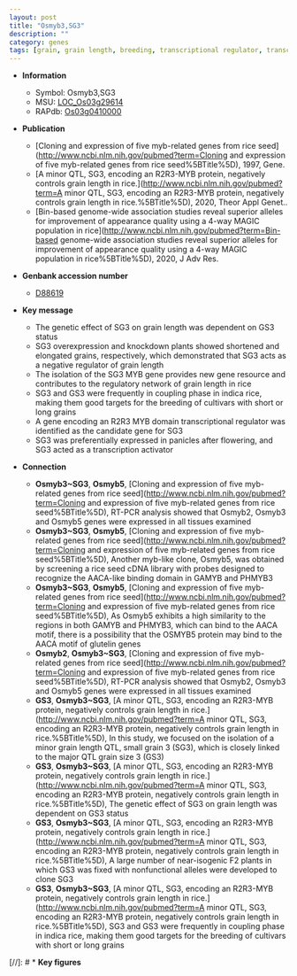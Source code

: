 ```yaml
---
layout: post
title: "Osmyb3,SG3"
description: ""
category: genes
tags: [grain, grain length, breeding, transcriptional regulator, transcription activator]
---
```


* **Information**  
    + Symbol: Osmyb3,SG3  
    + MSU: [LOC_Os03g29614](http://rice.plantbiology.msu.edu/cgi-bin/ORF_infopage.cgi?orf=LOC_Os03g29614)  
    + RAPdb: [Os03g0410000](http://rapdb.dna.affrc.go.jp/viewer/gbrowse_details/irgsp1?name=Os03g0410000)  

* **Publication**  
    + [Cloning and expression of five myb-related genes from rice seed](http://www.ncbi.nlm.nih.gov/pubmed?term=Cloning and expression of five myb-related genes from rice seed%5BTitle%5D), 1997, Gene.
    + [A minor QTL, SG3, encoding an R2R3-MYB protein, negatively controls grain length in rice.](http://www.ncbi.nlm.nih.gov/pubmed?term=A minor QTL, SG3, encoding an R2R3-MYB protein, negatively controls grain length in rice.%5BTitle%5D), 2020, Theor Appl Genet..
    + [Bin-based genome-wide association studies reveal superior alleles for improvement of appearance quality using a 4-way MAGIC population in rice](http://www.ncbi.nlm.nih.gov/pubmed?term=Bin-based genome-wide association studies reveal superior alleles for improvement of appearance quality using a 4-way MAGIC population in rice%5BTitle%5D), 2020, J Adv Res.

* **Genbank accession number**  
    + [D88619](http://www.ncbi.nlm.nih.gov/nuccore/D88619)

* **Key message**  
    + The genetic effect of SG3 on grain length was dependent on GS3 status
    + SG3 overexpression and knockdown plants showed shortened and elongated grains, respectively, which demonstrated that SG3 acts as a negative regulator of grain length
    + The isolation of the SG3 MYB gene provides new gene resource and contributes to the regulatory network of grain length in rice
    + SG3 and GS3 were frequently in coupling phase in indica rice, making them good targets for the breeding of cultivars with short or long grains
    + A gene encoding an R2R3 MYB domain transcriptional regulator was identified as the candidate gene for SG3
    + SG3 was preferentially expressed in panicles after flowering, and SG3 acted as a transcription activator

* **Connection**  
    + __Osmyb3~SG3__, __Osmyb5__, [Cloning and expression of five myb-related genes from rice seed](http://www.ncbi.nlm.nih.gov/pubmed?term=Cloning and expression of five myb-related genes from rice seed%5BTitle%5D), RT-PCR analysis showed that Osmyb2, Osmyb3 and Osmyb5 genes were expressed in all tissues examined
    + __Osmyb3~SG3__, __Osmyb5__, [Cloning and expression of five myb-related genes from rice seed](http://www.ncbi.nlm.nih.gov/pubmed?term=Cloning and expression of five myb-related genes from rice seed%5BTitle%5D), Another myb-like clone, Osmyb5, was obtained by screening a rice seed cDNA library with probes designed to recognize the AACA-like binding domain in GAMYB and PHMYB3
    + __Osmyb3~SG3__, __Osmyb5__, [Cloning and expression of five myb-related genes from rice seed](http://www.ncbi.nlm.nih.gov/pubmed?term=Cloning and expression of five myb-related genes from rice seed%5BTitle%5D), As Osmyb5 exhibits a high similarity to the regions in both GAMYB and PHMYB3, which can bind to the AACA motif, there is a possibility that the OSMYB5 protein may bind to the AACA motif of glutelin genes
    + __Osmyb2__, __Osmyb3~SG3__, [Cloning and expression of five myb-related genes from rice seed](http://www.ncbi.nlm.nih.gov/pubmed?term=Cloning and expression of five myb-related genes from rice seed%5BTitle%5D), RT-PCR analysis showed that Osmyb2, Osmyb3 and Osmyb5 genes were expressed in all tissues examined
    + __GS3__, __Osmyb3~SG3__, [A minor QTL, SG3, encoding an R2R3-MYB protein, negatively controls grain length in rice.](http://www.ncbi.nlm.nih.gov/pubmed?term=A minor QTL, SG3, encoding an R2R3-MYB protein, negatively controls grain length in rice.%5BTitle%5D),  In this study, we focused on the isolation of a minor grain length QTL, small grain 3 (SG3), which is closely linked to the major QTL grain size 3 (GS3)
    + __GS3__, __Osmyb3~SG3__, [A minor QTL, SG3, encoding an R2R3-MYB protein, negatively controls grain length in rice.](http://www.ncbi.nlm.nih.gov/pubmed?term=A minor QTL, SG3, encoding an R2R3-MYB protein, negatively controls grain length in rice.%5BTitle%5D),  The genetic effect of SG3 on grain length was dependent on GS3 status
    + __GS3__, __Osmyb3~SG3__, [A minor QTL, SG3, encoding an R2R3-MYB protein, negatively controls grain length in rice.](http://www.ncbi.nlm.nih.gov/pubmed?term=A minor QTL, SG3, encoding an R2R3-MYB protein, negatively controls grain length in rice.%5BTitle%5D),  A large number of near-isogenic F2 plants in which GS3 was fixed with nonfunctional alleles were developed to clone SG3
    + __GS3__, __Osmyb3~SG3__, [A minor QTL, SG3, encoding an R2R3-MYB protein, negatively controls grain length in rice.](http://www.ncbi.nlm.nih.gov/pubmed?term=A minor QTL, SG3, encoding an R2R3-MYB protein, negatively controls grain length in rice.%5BTitle%5D),  SG3 and GS3 were frequently in coupling phase in indica rice, making them good targets for the breeding of cultivars with short or long grains

[//]: # * **Key figures**  



